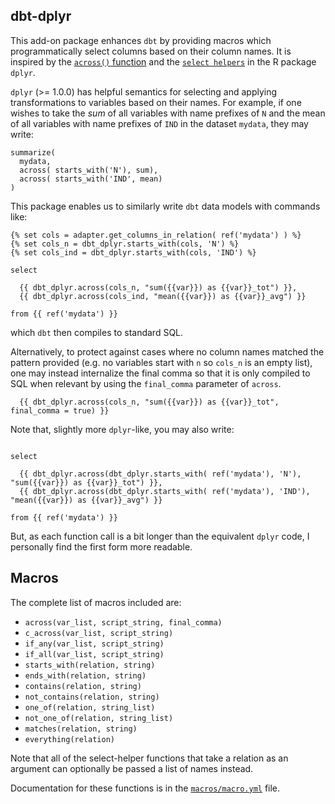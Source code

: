 ## dbt-dplyr

This add-on package enhances `dbt` by providing macros which programmatically select columns
based on their column names. It is inspired by the [`across()` function](https://www.tidyverse.org/blog/2020/04/dplyr-1-0-0-colwise/) 
and the [`select helpers`](https://tidyselect.r-lib.org/reference/select_helpers.html) in the R package `dplyr`.

`dplyr` (>= 1.0.0) has helpful semantics for selecting and applying transformations to variables based on their names.
For example, if one wishes to take the *sum* of all variables with name prefixes of `N` and the mean of all variables with
name prefixes of `IND` in the dataset `mydata`, they may write:

```
summarize(
  mydata, 
  across( starts_with('N'), sum),
  across( starts_with('IND', mean)
)
```

This package enables us to similarly write `dbt` data models with commands like:

```
{% set cols = adapter.get_columns_in_relation( ref('mydata') ) %}
{% set cols_n = dbt_dplyr.starts_with(cols, 'N') %}
{% set cols_ind = dbt_dplyr.starts_with(cols, 'IND') %}

select

  {{ dbt_dplyr.across(cols_n, "sum({{var}}) as {{var}}_tot") }},
  {{ dbt_dplyr.across(cols_ind, "mean({{var}}) as {{var}}_avg") }}

from {{ ref('mydata') }}
```

which `dbt` then compiles to standard SQL. 

Alternatively, to protect against cases where no column names matched the pattern provided 
(e.g. no variables start with `n` so `cols_n` is an empty list), one may instead internalize the final comma
so that it is only compiled to SQL when relevant by using the `final_comma` parameter of `across`.

```
  {{ dbt_dplyr.across(cols_n, "sum({{var}}) as {{var}}_tot", final_comma = true) }}
```


Note that, slightly more `dplyr`-like, you may also write:

```

select

  {{ dbt_dplyr.across(dbt_dplyr.starts_with( ref('mydata'), 'N'), "sum({{var}}) as {{var}}_tot") }},
  {{ dbt_dplyr.across(dbt_dplyr.starts_with( ref('mydata'), 'IND'), "mean({{var}}) as {{var}}_avg") }}

from {{ ref('mydata') }}
```

But, as each function call is a bit longer than the equivalent `dplyr` code, I personally find the first form more readable.

## Macros

The complete list of macros included are:

- `across(var_list, script_string, final_comma)`
- `c_across(var_list, script_string)`
- `if_any(var_list, script_string)`
- `if_all(var_list, script_string)`
- `starts_with(relation, string)` 
- `ends_with(relation, string)`
- `contains(relation, string)`
- `not_contains(relation, string)`
- `one_of(relation, string_list)`
- `not_one_of(relation, string_list)`
- `matches(relation, string)`
- `everything(relation)`

Note that all of the select-helper functions that take a relation as an argument can optionally be passed a list of names instead.

Documentation for these functions is in the [`macros/macro.yml`](https://github.com/emilyriederer/dbt_dplyr/blob/main/macros/macro.yml) file.